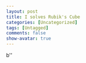 ```yaml
---
layout: post
title: I solves Rubik's Cube
categories: [Uncategorized]
tags: [Untagged]
comments: false
show-avatar: true
---
```


b''